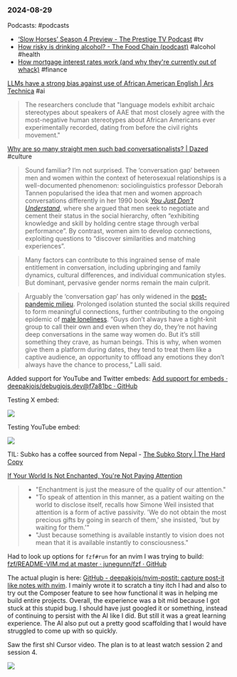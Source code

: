 ### 2024-08-29

Podcasts: #podcasts 
* [‘Slow Horses’ Season 4 Preview - The Prestige TV Podcast](https://lnns.co/rFevJzXHsNG) #tv
* [How risky is drinking alcohol? - The Food Chain (podcast)](https://lnns.co/rBqNb14jPnd) #alcohol #health
* [How mortgage interest rates work (and why they're currently out of whack)](https://lnns.co/iEM4tAByhbP) #finance

[LLMs have a strong bias against use of African American English | Ars Technica](https://arstechnica.com/ai/2024/08/llms-have-a-strong-bias-against-use-of-african-american-english/) #ai

> The researchers conclude that "language models exhibit archaic stereotypes about speakers of AAE that most closely agree with the most-negative human stereotypes about African Americans ever experimentally recorded, dating from before the civil rights movement."

[Why are so many straight men such bad conversationalists? | Dazed](https://www.dazeddigital.com/life-culture/article/64456/1/why-are-straight-men-so-bad-at-conversation) #culture

> Sound familiar? I’m not surprised. The ‘conversation gap’ between men and women within the context of heterosexual relationships is a well-documented phenomenon: sociolinguistics professor Deborah Tannen popularised the idea that men and women approach conversations differently in her 1990 book [_You Just Don’t Understand_](https://www.deborahtannen.com/you-just-dont-understand), where she argued that men seek to negotiate and cement their status in the social hierarchy, often “exhibiting knowledge and skill by holding centre stage through verbal performance”. By contrast, women aim to develop connections, exploiting questions to “discover similarities and matching experiences”.

> Many factors can contribute to this ingrained sense of male entitlement in conversation, including upbringing and family dynamics, cultural differences, and individual communication styles. But dominant, pervasive gender norms remain the main culprit.

> Arguably the ‘conversation gap’ has only widened in the [post-pandemic milieu](https://www.businessinsider.com/gen-zers-cant-flirt-could-make-dating-better-2024-7). Prolonged isolation stunted the social skills required to form meaningful connections, further contributing to the ongoing epidemic of [male loneliness](https://www.dazeddigital.com/life-culture/article/57460/1/straight-men-no-friends-toxic-masculinity-loneliness-u-ok). “Guys don’t always have a tight-knit group to call their own and even when they do, they’re not having deep conversations in the same way women do. But it’s still something they crave, as human beings. This is why, when women give them a platform during dates, they tend to treat them like a captive audience, an opportunity to offload any emotions they don’t always have the chance to process,” Lalli said.

Added support for YouTube and Twitter embeds: [Add support for embeds · deepakjois/debugjois.dev@f7a81bc · GitHub](https://github.com/deepakjois/debugjois.dev/commit/f7a81bc137f53defd109509f801e61c7cc46d4a8)

Testing X embed:

![](https://x.com/debugjois/status/1829003587789197654)

Testing YouTube embed:

![](https://www.youtube.com/watch?v=gLD5rdoW278)

TIL: Subko has a coffee sourced from Nepal - [The Subko Story | The Hard Copy](https://thehardcopy.co/branding-case-study-subko/)

[If Your World Is Not Enchanted, You're Not Paying Attention](https://theconvivialsociety.substack.com/p/if-your-world-is-not-enchanted-youre)

> * "Enchantment is just the measure of the quality of our attention."
> * "To speak of attention in this manner, as a patient waiting on the world to disclose itself, recalls how Simone Weil insisted that attention is a form of active passivity. 'We do not obtain the most precious gifts by going in search of them,' she insisted, 'but by waiting for them.'"
> * "Just because something is available instantly to vision does not mean that it is available instantly to consciousness."

Had to look up options for `fzf#run` for an nvim I was trying to build: [fzf/README-VIM.md at master · junegunn/fzf · GitHub](https://github.com/junegunn/fzf/blob/master/README-VIM.md#fzfrun)

The actual plugin is here: [GitHub - deepakjois/nvim-postit: capture post-it like notes with nvim](https://github.com/deepakjois/nvim-postit). I mainly wrote it to scratch a tiny itch I had and also to try out the Composer feature to see how functional it was in helping me build entire projects. Overall, the experience was a bit mid because I got stuck at this stupid bug. I should have just googled it or something, instead of continuing to persist with the AI like I did. But still it was a great learning experience. The AI also put out a pretty good scaffolding that I would have struggled to come up with so quickly.

Saw the first shl Cursor video. The plan is to at least watch session 2 and session 4.

![](https://www.youtube.com/watch?v=1CC88QGQiEA)